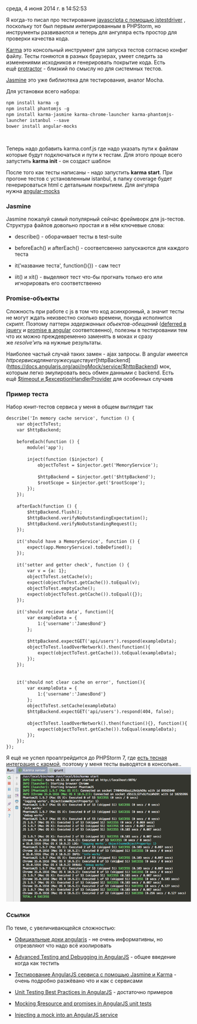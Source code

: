среда, 4 июня 2014 г. в 14:52:53

Я когда-то писал про тестирование [javascriptа с помощью jstestdriver](http://kurapov.name/rus/lab/quality_control/requirejs_jstestdriver/) , поскольку тот был первым интегрированным в PHPStorm, но инструменты развиваются и теперь для ангуляра есть простор для проверки качества кода.

[Karma](http://karma-runner.github.io/) это консольный инструмент для запуска тестов согласно конфиг файлу. Тесты гоняются в разных браузерах, умеет следить за изменениями исходников и генерировать покрытие кода. Есть ещё [protractor](https://github.com/angular/protractor) - близкий по смыслу но для системных тестов.  

[Jasmine](http://jasmine.github.io/2.0/introduction.html) это уже библиотека для тестирования, аналог Mocha.

Для установки всего набора:

```
npm install karma -g
npm install phantomjs -g
npm install karma-jasmine karma-chrome-launcher karma-phantomjs-launcher istanbul --save
bower install angular-mocks
```

 

Теперь надо добавить karma.conf.js где надо указать пути к файлам которые будут подключаться и пути к тестам. Для этого проще всего запустить **karma init** - он создаст шаблон

После того как тесты написаны - надо запустить **karma start**. При прогоне тестов с установленным istanbul, в папку coverage будет генерироваться html с детальным покрытием. Для ангуляра нужна [angular-mocks](https://github.com/angular/bower-angular-mocks)

### Jasmine

Jasmine пожалуй самый популярный сейчас фреймворк для js-тестов. Структура файлов довольно простая и в нём ключевые слова:

- describe() - оборачивает тесты в test-suite  
    
- beforeEach() и afterEach() - соответсвенно запускаются для каждого теста  
    
- it('название теста', function(){}) - сам тест
- iit() и xit() - выделяют тест что-бы прогнать только его или игнорировать его соответственно

### Promise-объекты

Сложность при работе с js в том что код асинхронный, а значит тесты не могут ждать неизвестно сколько времени, покуда исполнится скрипт. Поэтому паттерн _задержанных обьектов-обещаний_ ([deferred в jquery](http://api.jquery.com/category/deferred-object/) и [promise в angular](https://docs.angularjs.org/api/ng/service/$q) соответсвенно), полезны в тестировании тем что их можно преждевременно заменять в моках и сразу же _resolve'ить_ на нужные результаты.

Наиболее частый случай таких замен - ajax запросы. В angular имеется $http сервис и для него уже существует [$httpBackend](https://docs.angularjs.org/api/ngMock/service/$httpBackend) мок, которым легко эмулировать весь обмен данными с backend. Есть ещё [$timeout и $exceptionHandlerProvider](https://docs.angularjs.org/api/ngMock) для особенных случаев

### Пример теста

Набор юнит-тестов сервиса у меня в общем выглядит так

```
describe('In memory cache service', function () {
    var objectToTest;
    var $httpBackend;

    beforeEach(function () {
        module('app');

        inject(function ($injector) {
            objectToTest = $injector.get('MemoryService');

            $httpBackend = $injector.get('$httpBackend');
            $rootScope = $injector.get('$rootScope');
        });
    });

    afterEach(function () {
        $httpBackend.flush();
        $httpBackend.verifyNoOutstandingExpectation();
        $httpBackend.verifyNoOutstandingRequest();
    });

    it('should have a MemoryService', function () {
        expect(app.MemoryService).toBeDefined();
    });

    it('setter and getter check', function () {
        var v = {a: 1};
        objectToTest.setCache(v);
        expect(objectToTest.getCache()).toEqual(v);
        objectToTest.emptyCache();
        expect(objectToTest.getCache()).toEqual({});
    });
    
    it('should recieve data', function(){
        var exampleData = {
            1:{'username':'JamesBond'}
        };
        
        $httpBackend.expectGET('api/users').respond(exampleData);
        objectToTest.loadOverNetwork().then(function(){
            expect(objectToTest.getCache()).toEqual(exampleData);
        });
    });
    
    
    it('should not clear cache on error', function(){
        var exampleData = {
            1:{'username':'JamesBond'}
        };
        objectToTest.setCache(exampleData)
        $httpBackend.expectGET('api/users').respond(404, false);
        
        objectToTest.loadOverNetwork().then(function(){}, function(){
            expect(objectToTest.getCache()).toEqual(exampleData);
        });
    });
});
```

Я ещё не успел проапгрейдится до PHPStorm 7, где [есть тесная интеграция с кармой](http://blog.jetbrains.com/webstorm/2013/10/running-javascript-tests-with-karma-in-webstorm-7/), поэтому у меня тесты выводятся в консольке..
![](img/results.png)

### Ссылки  

По теме, с увеличивающейся сложностью:  

- [Официальные доки angularjs](https://docs.angularjs.org/guide/unit-testing) - не очень информативны, но отрезвляют что надо всё изолировать 
- [Advanced Testing and Debugging in AngularJS](http://www.yearofmoo.com/2013/09/advanced-testing-and-debugging-in-angularjs.html) - общее введение когда как тестить 
- [Тестирование AngularJS сервиса с помощью Jasmine и Karma](http://www.simplecoding.org/personal-maps-testirovanie-angularjs-servisa-s-pomoshhyu-jasmine-i-karma-chast-5.html) - очень подробно разжёвано что и как с сервисами
- [Unit Testing Best Practices in AngularJS](http://andyshora.com/unit-testing-best-practices-angularjs.html) - достаточно примеров  
    
- [Mocking $resource and promises in AngularJS unit tests](http://projectpoppycock.com/mocking-resource-and-promises-in-angularjs-unit-tests/)  
    
- [Injecting a mock into an AngularJS service](http://stackoverflow.com/questions/14773269/injecting-a-mock-into-an-angularjs-service)

